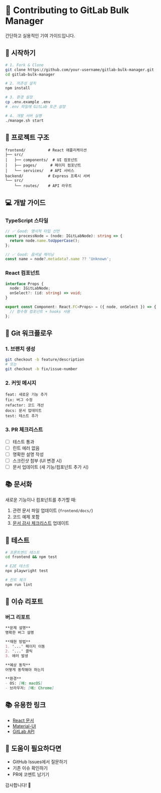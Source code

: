 # 🤝 Contributing to GitLab Bulk Manager

간단하고 실용적인 기여 가이드입니다.

## 🚀 시작하기

```bash
# 1. Fork & Clone
git clone https://github.com/your-username/gitlab-bulk-manager.git
cd gitlab-bulk-manager

# 2. 의존성 설치
npm install

# 3. 환경 설정
cp .env.example .env
# .env 파일에 GitLab 토큰 설정

# 4. 개발 서버 실행
./manage.sh start
```

## 📁 프로젝트 구조

```
frontend/          # React 애플리케이션
├── src/
│   ├── components/  # UI 컴포넌트
│   ├── pages/      # 페이지 컴포넌트
│   └── services/   # API 서비스
backend/           # Express 프록시 서버
└── src/
    └── routes/    # API 라우트
```

## 💻 개발 가이드

### TypeScript 스타일
```typescript
// ✅ Good: 명시적 타입 선언
const processNode = (node: IGitLabNode): string => {
  return node.name.toUpperCase();
};

// ✅ Good: 옵셔널 체이닝
const name = node?.metadata?.name ?? 'Unknown';
```

### React 컴포넌트
```typescript
interface Props {
  node: IGitLabNode;
  onSelect?: (id: string) => void;
}

export const Component: React.FC<Props> = ({ node, onSelect }) => {
  // 함수형 컴포넌트 + hooks 사용
};
```

## 🔄 Git 워크플로우

### 1. 브랜치 생성
```bash
git checkout -b feature/description
# 또는
git checkout -b fix/issue-number
```

### 2. 커밋 메시지
```
feat: 새로운 기능 추가
fix: 버그 수정
refactor: 코드 개선
docs: 문서 업데이트
test: 테스트 추가
```

### 3. PR 체크리스트
- [ ] 테스트 통과
- [ ] 린트 에러 없음
- [ ] 명확한 설명 작성
- [ ] 스크린샷 첨부 (UI 변경 시)
- [ ] 문서 업데이트 (새 기능/컴포넌트 추가 시)

## 📚 문서화

새로운 기능이나 컴포넌트를 추가할 때:
1. 관련 문서 파일 업데이트 (`frontend/docs/`)
2. 코드 예제 포함
3. [문서 감사 체크리스트](frontend/docs/DOCUMENTATION_AUDIT.md) 업데이트

## 🧪 테스트

```bash
# 프론트엔드 테스트
cd frontend && npm test

# E2E 테스트
npx playwright test

# 린트 체크
npm run lint
```

## 🐛 이슈 리포트

### 버그 리포트
```markdown
**문제 설명**
명확한 버그 설명

**재현 방법**
1. '...' 페이지 이동
2. '...' 클릭
3. 에러 발생

**예상 동작**
어떻게 동작해야 하는지

**환경**
- OS: [예: macOS]
- 브라우저: [예: Chrome]
```

## 📚 유용한 링크

- [React 문서](https://react.dev)
- [Material-UI](https://mui.com)
- [GitLab API](https://docs.gitlab.com/ee/api/)

## 💬 도움이 필요하다면

- GitHub Issues에서 질문하기
- 기존 이슈 확인하기
- PR에 코멘트 남기기

감사합니다! 🎉